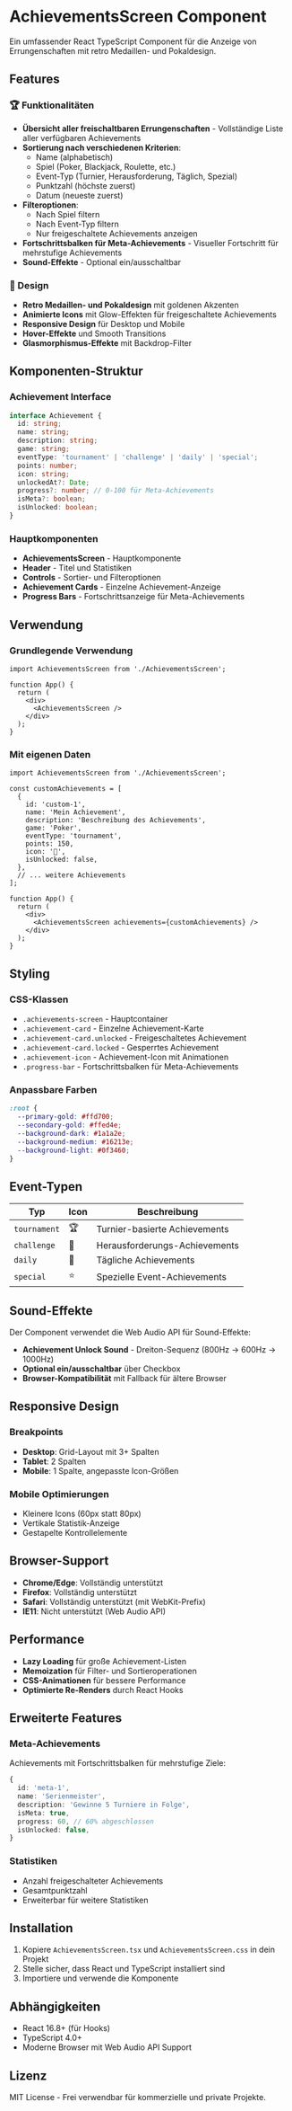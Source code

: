 # AchievementsScreen Component

Ein umfassender React TypeScript Component für die Anzeige von Errungenschaften mit retro Medaillen- und Pokaldesign.

## Features

### 🏆 Funktionalitäten
- **Übersicht aller freischaltbaren Errungenschaften** - Vollständige Liste aller verfügbaren Achievements
- **Sortierung nach verschiedenen Kriterien**:
  - Name (alphabetisch)
  - Spiel (Poker, Blackjack, Roulette, etc.)
  - Event-Typ (Turnier, Herausforderung, Täglich, Spezial)
  - Punktzahl (höchste zuerst)
  - Datum (neueste zuerst)
- **Filteroptionen**:
  - Nach Spiel filtern
  - Nach Event-Typ filtern
  - Nur freigeschaltete Achievements anzeigen
- **Fortschrittsbalken für Meta-Achievements** - Visueller Fortschritt für mehrstufige Achievements
- **Sound-Effekte** - Optional ein/ausschaltbar

### 🎨 Design
- **Retro Medaillen- und Pokaldesign** mit goldenen Akzenten
- **Animierte Icons** mit Glow-Effekten für freigeschaltete Achievements
- **Responsive Design** für Desktop und Mobile
- **Hover-Effekte** und Smooth Transitions
- **Glasmorphismus-Effekte** mit Backdrop-Filter

## Komponenten-Struktur

### Achievement Interface
```typescript
interface Achievement {
  id: string;
  name: string;
  description: string;
  game: string;
  eventType: 'tournament' | 'challenge' | 'daily' | 'special';
  points: number;
  icon: string;
  unlockedAt?: Date;
  progress?: number; // 0-100 für Meta-Achievements
  isMeta?: boolean;
  isUnlocked: boolean;
}
```

### Hauptkomponenten
- **AchievementsScreen** - Hauptkomponente
- **Header** - Titel und Statistiken
- **Controls** - Sortier- und Filteroptionen
- **Achievement Cards** - Einzelne Achievement-Anzeige
- **Progress Bars** - Fortschrittsanzeige für Meta-Achievements

## Verwendung

### Grundlegende Verwendung
```tsx
import AchievementsScreen from './AchievementsScreen';

function App() {
  return (
    <div>
      <AchievementsScreen />
    </div>
  );
}
```

### Mit eigenen Daten
```tsx
import AchievementsScreen from './AchievementsScreen';

const customAchievements = [
  {
    id: 'custom-1',
    name: 'Mein Achievement',
    description: 'Beschreibung des Achievements',
    game: 'Poker',
    eventType: 'tournament',
    points: 150,
    icon: '🎯',
    isUnlocked: false,
  },
  // ... weitere Achievements
];

function App() {
  return (
    <div>
      <AchievementsScreen achievements={customAchievements} />
    </div>
  );
}
```

## Styling

### CSS-Klassen
- `.achievements-screen` - Hauptcontainer
- `.achievement-card` - Einzelne Achievement-Karte
- `.achievement-card.unlocked` - Freigeschaltetes Achievement
- `.achievement-card.locked` - Gesperrtes Achievement
- `.achievement-icon` - Achievement-Icon mit Animationen
- `.progress-bar` - Fortschrittsbalken für Meta-Achievements

### Anpassbare Farben
```css
:root {
  --primary-gold: #ffd700;
  --secondary-gold: #ffed4e;
  --background-dark: #1a1a2e;
  --background-medium: #16213e;
  --background-light: #0f3460;
}
```

## Event-Typen

| Typ | Icon | Beschreibung |
|-----|------|--------------|
| `tournament` | 🏆 | Turnier-basierte Achievements |
| `challenge` | 🎯 | Herausforderungs-Achievements |
| `daily` | 📅 | Tägliche Achievements |
| `special` | ⭐ | Spezielle Event-Achievements |

## Sound-Effekte

Der Component verwendet die Web Audio API für Sound-Effekte:
- **Achievement Unlock Sound** - Dreiton-Sequenz (800Hz → 600Hz → 1000Hz)
- **Optional ein/ausschaltbar** über Checkbox
- **Browser-Kompatibilität** mit Fallback für ältere Browser

## Responsive Design

### Breakpoints
- **Desktop**: Grid-Layout mit 3+ Spalten
- **Tablet**: 2 Spalten
- **Mobile**: 1 Spalte, angepasste Icon-Größen

### Mobile Optimierungen
- Kleinere Icons (60px statt 80px)
- Vertikale Statistik-Anzeige
- Gestapelte Kontrollelemente

## Browser-Support

- **Chrome/Edge**: Vollständig unterstützt
- **Firefox**: Vollständig unterstützt
- **Safari**: Vollständig unterstützt (mit WebKit-Prefix)
- **IE11**: Nicht unterstützt (Web Audio API)

## Performance

- **Lazy Loading** für große Achievement-Listen
- **Memoization** für Filter- und Sortieroperationen
- **CSS-Animationen** für bessere Performance
- **Optimierte Re-Renders** durch React Hooks

## Erweiterte Features

### Meta-Achievements
Achievements mit Fortschrittsbalken für mehrstufige Ziele:
```typescript
{
  id: 'meta-1',
  name: 'Serienmeister',
  description: 'Gewinne 5 Turniere in Folge',
  isMeta: true,
  progress: 60, // 60% abgeschlossen
  isUnlocked: false,
}
```

### Statistiken
- Anzahl freigeschalteter Achievements
- Gesamtpunktzahl
- Erweiterbar für weitere Statistiken

## Installation

1. Kopiere `AchievementsScreen.tsx` und `AchievementsScreen.css` in dein Projekt
2. Stelle sicher, dass React und TypeScript installiert sind
3. Importiere und verwende die Komponente

## Abhängigkeiten

- React 16.8+ (für Hooks)
- TypeScript 4.0+
- Moderne Browser mit Web Audio API Support

## Lizenz

MIT License - Frei verwendbar für kommerzielle und private Projekte.